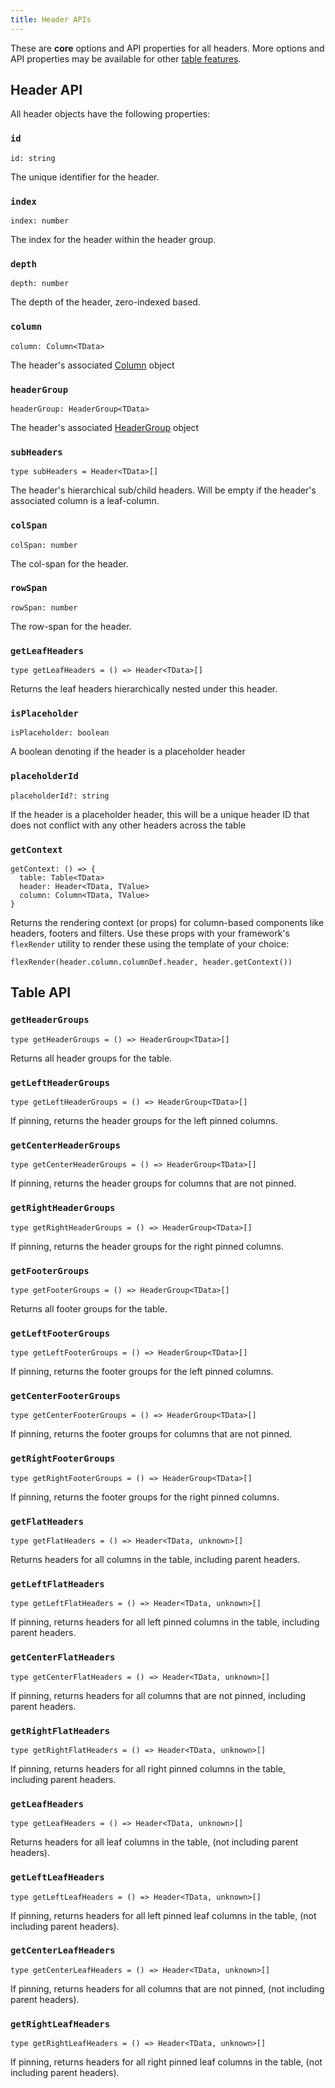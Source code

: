 ```yaml
---
title: Header APIs
---
```


These are **core** options and API properties for all headers. More options and API properties may be available for other [table features](../../../guide/features).

## Header API

All header objects have the following properties:

### `id`

```tsx
id: string
```

The unique identifier for the header.

### `index`

```tsx
index: number
```

The index for the header within the header group.

### `depth`

```tsx
depth: number
```

The depth of the header, zero-indexed based.

### `column`

```tsx
column: Column<TData>
```

The header's associated [Column](../column) object

### `headerGroup`

```tsx
headerGroup: HeaderGroup<TData>
```

The header's associated [HeaderGroup](../header-group) object

### `subHeaders`

```tsx
type subHeaders = Header<TData>[]
```

The header's hierarchical sub/child headers. Will be empty if the header's associated column is a leaf-column.

### `colSpan`

```tsx
colSpan: number
```

The col-span for the header.

### `rowSpan`

```tsx
rowSpan: number
```

The row-span for the header.

### `getLeafHeaders`

```tsx
type getLeafHeaders = () => Header<TData>[]
```

Returns the leaf headers hierarchically nested under this header.

### `isPlaceholder`

```tsx
isPlaceholder: boolean
```

A boolean denoting if the header is a placeholder header

### `placeholderId`

```tsx
placeholderId?: string
```

If the header is a placeholder header, this will be a unique header ID that does not conflict with any other headers across the table

### `getContext`

```tsx
getContext: () => {
  table: Table<TData>
  header: Header<TData, TValue>
  column: Column<TData, TValue>
}
```

Returns the rendering context (or props) for column-based components like headers, footers and filters. Use these props with your framework's `flexRender` utility to render these using the template of your choice:

```tsx
flexRender(header.column.columnDef.header, header.getContext())
```

## Table API

### `getHeaderGroups`

```tsx
type getHeaderGroups = () => HeaderGroup<TData>[]
```

Returns all header groups for the table.

### `getLeftHeaderGroups`

```tsx
type getLeftHeaderGroups = () => HeaderGroup<TData>[]
```

If pinning, returns the header groups for the left pinned columns.

### `getCenterHeaderGroups`

```tsx
type getCenterHeaderGroups = () => HeaderGroup<TData>[]
```

If pinning, returns the header groups for columns that are not pinned.

### `getRightHeaderGroups`

```tsx
type getRightHeaderGroups = () => HeaderGroup<TData>[]
```

If pinning, returns the header groups for the right pinned columns.

### `getFooterGroups`

```tsx
type getFooterGroups = () => HeaderGroup<TData>[]
```

Returns all footer groups for the table.

### `getLeftFooterGroups`

```tsx
type getLeftFooterGroups = () => HeaderGroup<TData>[]
```

If pinning, returns the footer groups for the left pinned columns.

### `getCenterFooterGroups`

```tsx
type getCenterFooterGroups = () => HeaderGroup<TData>[]
```

If pinning, returns the footer groups for columns that are not pinned.

### `getRightFooterGroups`

```tsx
type getRightFooterGroups = () => HeaderGroup<TData>[]
```

If pinning, returns the footer groups for the right pinned columns.

### `getFlatHeaders`

```tsx
type getFlatHeaders = () => Header<TData, unknown>[]
```

Returns headers for all columns in the table, including parent headers.

### `getLeftFlatHeaders`

```tsx
type getLeftFlatHeaders = () => Header<TData, unknown>[]
```

If pinning, returns headers for all left pinned columns in the table, including parent headers.

### `getCenterFlatHeaders`

```tsx
type getCenterFlatHeaders = () => Header<TData, unknown>[]
```

If pinning, returns headers for all columns that are not pinned, including parent headers.

### `getRightFlatHeaders`

```tsx
type getRightFlatHeaders = () => Header<TData, unknown>[]
```

If pinning, returns headers for all right pinned columns in the table, including parent headers.

### `getLeafHeaders`

```tsx
type getLeafHeaders = () => Header<TData, unknown>[]
```

Returns headers for all leaf columns in the table, (not including parent headers).

### `getLeftLeafHeaders`

```tsx
type getLeftLeafHeaders = () => Header<TData, unknown>[]
```

If pinning, returns headers for all left pinned leaf columns in the table, (not including parent headers).

### `getCenterLeafHeaders`

```tsx
type getCenterLeafHeaders = () => Header<TData, unknown>[]
```

If pinning, returns headers for all columns that are not pinned, (not including parent headers).

### `getRightLeafHeaders`

```tsx
type getRightLeafHeaders = () => Header<TData, unknown>[]
```

If pinning, returns headers for all right pinned leaf columns in the table, (not including parent headers).
